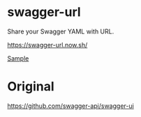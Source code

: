 # swagger-url
Share your Swagger YAML with URL.

https://swagger-url.now.sh/

[Sample](https://swagger-url.now.sh/?url=https%3A%2F%2Fraw.githubusercontent.com%2FOAI%2FOpenAPI-Specification%2Fmaster%2Fexamples%2Fv2.0%2Fyaml%2Fpetstore.yaml)

# Original
https://github.com/swagger-api/swagger-ui
